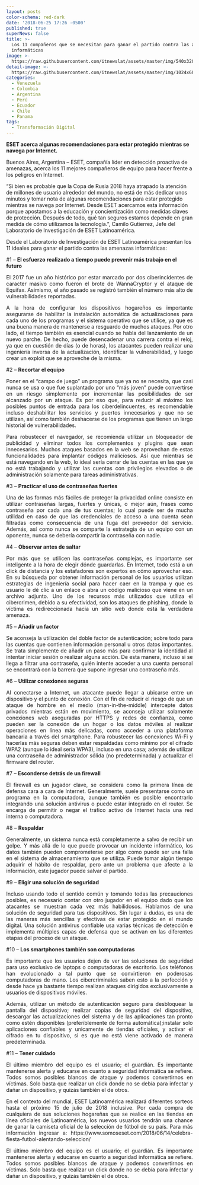 ```yaml
---
layout: posts
color-schema: red-dark
date: '2018-06-25 17:26 -0500'
published: true
superNews: false
title: >-
  Los 11 compañeros que se necesitan para ganar el partido contra las amenazas
  informáticas
image: >-
  https://raw.githubusercontent.com/itnewslat/assets/master/img/540x320/Equipo-Futbol-p.jpg
detail-image: >-
  https://raw.githubusercontent.com/itnewslat/assets/master/img/1024x680/Equipo-Futbol-g.jpg
categories:
  - Venezuela
  - Colombia
  - Argentina
  - Perú
  - Ecuador
  - Chile
  - Panama
tags:
  - Transformación Digital
---
```

**ESET acerca algunas recomendaciones para estar protegido mientras se navega por Internet.**

Buenos Aires, Argentina – ESET, compañía líder en detección proactiva de amenazas, acerca los 11 mejores compañeros de equipo para hacer frente a los peligros en Internet.

“Si bien es probable que la Copa de Rusia 2018 haya atrapado la atención de millones de usuario alrededor del mundo, no está de más dedicar unos minutos y tomar nota de algunas recomendaciones para estar protegido mientras se navega por Internet. Desde ESET acercamos esta información porque apostamos a la educación y concientización como medidas claves de protección. Después de todo, qué tan seguros estamos depende en gran medida de cómo utilizamos la tecnología.”, Camilo Gutierrez, Jefe del Laboratorio de Investigación de ESET Latinoamérica.

Desde el Laboratorio de Investigación de ESET Latinoamérica presentan los 11 ideales para ganar el partido contra las amenazas informáticas:

#1 – **El esfuerzo realizado a tiempo puede prevenir más trabajo en el futuro**

<p style="text-align: justify;">El 2017 fue un año histórico por estar marcado por dos ciberincidentes de caracter masivo como fueron el brote de WannaCryptor y el ataque de Equifax. Asimismo, el año pasado se registró también el número más alto de vulnerabilidades reportadas.</p>

<p style="text-align: justify;">A la hora de configurar los dispositivos hogareños es importante asegurarse de habilitar la instalación automática de actualizaciones para cada uno de los programas y el sistema operativo que se utilice, ya que es una buena manera de mantenerse a resguardo de muchos ataques. Por otro lado, el tiempo también es esencial cuando se habla del lanzamiento de un nuevo parche. De hecho, puede desencadenar una carrera contra el reloj, ya que en cuestión de días (o de horas), los atacantes pueden realizar una ingeniería inversa de la actualización, identificar la vulnerabilidad, y luego crear un exploit que se aproveche de la misma.</p>

#2 – **Recortar el equipo**

<p style="text-align: justify;">Poner en el “campo de juego” un programa que ya no se necesita, que casi nunca se usa o que fue suplantado por uno “más joven” puede convertirse en un riesgo simplemente por incrementar las posibilidades de ser alcanzado por un ataque. Es por eso que, para reducir al máximo los posibles puntos de entrada para los ciberdelincuentes, es recomendable incluso deshabilitar los servicios y puertos innecesarios y que no se utilizan, así como también deshacerse de los programas que tienen un largo historial de vulnerabilidades.</p>

<p style="text-align: justify;">Para robustecer el navegador, se recomienda utilizar un bloqueador de publicidad y eliminar todos los complementos y plugins que sean innecesarios. Muchos ataques basados en la web se aprovechan de estas funcionalidades para implantar códigos maliciosos. Así que mientras se está navegando en la web, lo ideal sería cerrar de las cuentas en las que ya no está trabajando y utilizar las cuentas con privilegios elevados o de administración solamente para tareas administrativas.</p>

#3 – **Practicar el uso de contraseñas fuertes** 

<p style="text-align: justify;">Una de las formas más fáciles de proteger la privacidad online consiste en utilizar contraseñas largas, fuertes y únicas, o mejor aún, frases como contraseña por cada una de tus cuentas; lo cual puede ser de mucha utilidad en caso de que las credenciales de acceso a una cuenta sean filtradas como consecuencia de una fuga del proveedor del servicio. Además, así como nunca se comparte la estrategia de un equipo con un oponente, nunca se debería compartir la contraseña con nadie.</p>

#4 – **Observar antes de saltar**

<p style="text-align: justify;">Por más que se utilicen las contraseñas complejas, es importante ser inteligente a la hora de elegir dónde guardarlas. En Internet, todo está a un click de distancia y los estafadores son expertos en cómo aprovechar eso. En su búsqueda por obtener información personal de los usuarios utilizan estrategias de ingeniería social para hacer caer en la trampa y que es usuario le dé clic a un enlace o abra un código malicioso que viene en un archivo adjunto. Uno de los recursos más utilizados que utiliza el cibercrimen, debido a su efectividad, son los ataques de phishing, donde la víctima es redireccionada hacia un sitio web donde está la verdadera amenaza.</p> 

#5 – **Añadir un factor**

<p style="text-align: justify;">Se aconseja la utilización del doble factor de autenticación; sobre todo para las cuentas que contienen información personal u otros datos importantes. Se trata simplemente de añadir un paso más para confirmar la identidad al intentar iniciar sesión o realizar alguna acción. De esta manera, incluso si se llega a filtrar una contraseña, quién intente acceder a una cuenta personal se encontrará con la barrera que supone ingresar una contraseña más.</p>

#6 – **Utilizar conexiones seguras**

<p style="text-align: justify;">Al conectarse a Internet, un atacante puede llegar a ubicarse entre un dispositivo y el punto de conexión. Con el fin de reducir el riesgo de que un ataque de hombre en el medio (man-in-the-middle) intercepte datos privados mientras están en movimiento, se aconseja utilizar solamente conexiones web aseguradas por HTTPS y redes de confianza, como pueden ser la conexión de un hogar o los datos móviles al realizar operaciones en línea más delicadas, como acceder a una plataforma bancaria a través del smartphone. Para robustecer las conexiones Wi-Fi y hacerlas más seguras deben estar respaldadas como mínimo por el cifrado WPA2 (aunque lo ideal sería WPA3), incluso en una casa; además de utilizar una contraseña de administrador sólida (no predeterminada) y actualizar el firmware del router.</p>

#7 – **Esconderse detrás de un firewall**

<p style="text-align: justify;">El firewall es un jugador clave, se considera como la primera línea de defensa cara a cara de Internet. Generalmente, suele presentarse como un programa en la computadora, aunque también es posible encontrarlo integrando una solución antivirus o puede estar integrado en el router. Se encarga de permitir o negar el tráfico activo de Internet hacia una red interna o computadora.</p>

#8 – **Respaldar**

<p style="text-align: justify;">Generalmente, un sistema nunca está completamente a salvo de recibir un golpe. Y más allá de lo que puede provocar un incidente informático, los datos también pueden comprometerse por algo como puede ser una falla en el sistema de almacenamiento que se utiliza. Puede tomar algún tiempo adquirir el hábito de respaldar, pero ante un problema que afecte a la información, este jugador puede salvar el partido.</p>

#9 – **Eligir una solución de seguridad**

<p style="text-align: justify;">Incluso usando todo el sentido común y tomando todas las precauciones posibles, es necesario contar con otro jugador en el equipo dado que los atacantes se muestran cada vez más habilidosos. Hablamos de una solución de seguridad para tus dispositivos. Sin lugar a dudas, es una de las maneras más sencillas y efectivas de estar protegido en el mundo digital. Una solución antivirus confiable usa varias técnicas de detección e implementa múltiples capas de defensa que se activan en las diferentes etapas del proceso de un ataque.</p> 

#10 – **Los smartphones también son computadoras**

<p style="text-align: justify;">Es importante que los usuarios dejen de ver las soluciones de seguridad para uso exclusivo de laptops o computadoras de escritorio. Los teléfonos han evolucionado a tal punto que se convirtieron en poderosas computadoras de mano. Los cibercriminales saben esto a la perfección y desde hace ya bastante tiempo realizan ataques dirigidos exclusivamente a usuarios de dispositivos móviles.</p>

<p style="text-align: justify;">Además, utilizar un método de autenticación seguro para desbloquear la pantalla del dispositivo; realizar copias de seguridad del dispositivo, descargar las actualizaciones del sistema y de las aplicaciones tan pronto como estén disponibles (preferiblemente de forma automática);instalar solo aplicaciones confiables y unicamente de tiendas oficiales, y activar el cifrado en tu dispositivo, si es que no está viene activado de manera predeterminada.</p>

#11 – **Tener cuidado**

<p style="text-align: justify;">El último miembro del equipo es el usuario; el guardián. Es importante mantenerse alerta y educarse en cuanto a seguridad informática se refiere. Todos somos posibles blancos de ataque y podemos convertirnos en víctimas. Solo basta que realizar un click donde no se debía para infectar y dañar un dispositivo, y quizás también el de otros.</p>

<p style="text-align: justify;">En el contexto del mundial, ESET Latinoamérica realizará diferentes sorteos hasta el próximo 15 de julio de 2018 inclusive. Por cada compra de cualquiera de sus soluciones hogareñas que se realice en las tiendas en línea oficiales de Latinoamérica, los nuevos usuarios tendrán una chance de ganar la camiseta oficial de la selección de fútbol de su país. Para más información ingresar a: https://www.somoseset.com/2018/06/14/celebra-fiesta-futbol-alentando-seleccion/ <p style="text-align: justify;">El último miembro del equipo es el usuario; el guardián. Es importante mantenerse alerta y educarse en cuanto a seguridad informática se refiere. Todos somos posibles blancos de ataque y podemos convertirnos en víctimas. Solo basta que realizar un click donde no se debía para infectar y dañar un dispositivo, y quizás también el de otros.</p>